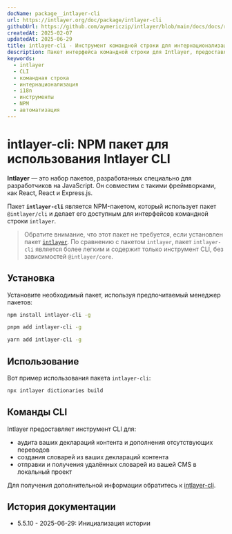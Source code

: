 ```yaml
---
docName: package__intlayer-cli
url: https://intlayer.org/doc/package/intlayer-cli
githubUrl: https://github.com/aymericzip/intlayer/blob/main/docs/docs/ru/packages/intlayer-cli/index.md
createdAt: 2025-02-07
updatedAt: 2025-06-29
title: intlayer-cli - Инструмент командной строки для интернационализации
description: Пакет интерфейса командной строки для Intlayer, предоставляющий инструменты для управления переводами, создания словарей и автоматизации процессов интернационализации.
keywords:
  - intlayer
  - CLI
  - командная строка
  - интернационализация
  - i18n
  - инструменты
  - NPM
  - автоматизация
---
```


# intlayer-cli: NPM пакет для использования Intlayer CLI

**Intlayer** — это набор пакетов, разработанных специально для разработчиков на JavaScript. Он совместим с такими фреймворками, как React, React и Express.js.

Пакет **`intlayer-cli`** является NPM-пакетом, который использует пакет `@intlayer/cli` и делает его доступным для интерфейсов командной строки `intlayer`.

> Обратите внимание, что этот пакет не требуется, если установлен пакет [`intlayer`](https://github.com/aymericzip/intlayer/tree/main/docs/ru/packages/intlayer/index.md). По сравнению с пакетом `intlayer`, пакет `intlayer-cli` является более легким и содержит только инструмент CLI, без зависимостей `@intlayer/core`.

## Установка

Установите необходимый пакет, используя предпочитаемый менеджер пакетов:

```bash packageManager="npm"
npm install intlayer-cli -g
```

```bash packageManager="pnpm"
pnpm add intlayer-cli -g
```

```bash packageManager="yarn"
yarn add intlayer-cli -g
```

## Использование

Вот пример использования пакета `intlayer-cli`:

```bash
npx intlayer dictionaries build
```

## Команды CLI

Intlayer предоставляет инструмент CLI для:

- аудита ваших деклараций контента и дополнения отсутствующих переводов
- создания словарей из ваших деклараций контента
- отправки и получения удалённых словарей из вашей CMS в локальный проект

Для получения дополнительной информации обратитесь к [intlayer-cli](https://github.com/aymericzip/intlayer/blob/main/docs/docs/ru/intlayer_cli.md).

## История документации

- 5.5.10 - 2025-06-29: Инициализация истории

